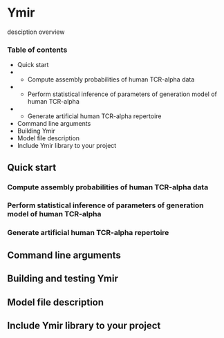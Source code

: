 # Ymir
desciption
overview


### Table of contents
- Quick start
- - Compute assembly probabilities of human TCR-alpha data
- - Perform statistical inference of parameters of generation model of human TCR-alpha
- - Generate artificial human TCR-alpha repertoire
- Command line arguments
- Building Ymir
- Model file description
- Include Ymir library to your project


## Quick start
### Compute assembly probabilities of human TCR-alpha data


### Perform statistical inference of parameters of generation model of human TCR-alpha


### Generate artificial human TCR-alpha repertoire


## Command line arguments


## Building and testing Ymir


## Model file description


## Include Ymir library to your project

